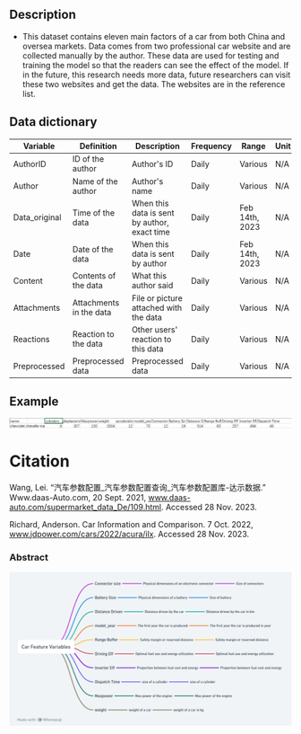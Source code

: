 
## Description 
- This dataset contains eleven main factors of a car from both China and oversea markets. Data comes from two professional car website and are collected manually by the author. These data are used for testing and training the model so that the readers can see the effect of the model. If in the future, this research needs more data, future researchers can visit these two websites and get the data. The websites are in the reference list.

## Data dictionary
| Variable        | Definition                                          | Description                                         | Frequency     | Range                | Unit        | Type      |
|-----------------|-----------------------------------------------------|-----------------------------------------------------|---------------|----------------------|-------------|-----------|
| AuthorID        | ID of the author                                    | Author's ID                                         | Daily         | Various              | N/A         | Numerical |
| Author          | Name of the author                                  | Author's name                                       | Daily         | Various              | N/A         | String    |
| Data_original   | Time of the data                                    | When this data is sent by author, exact time        | Daily         | Feb 14th, 2023       | N/A         | String    |
| Date            | Date of the data                                    | When this data is sent by author                    | Daily         | Feb 14th, 2023       | N/A         | String    |
| Content         | Contents of the data                                | What this author said                               | Daily         | Various              | N/A         | String    |
| Attachments     | Attachments in the data                             | File or picture attached with the data              | Daily         | Various              | N/A         | String    |
| Reactions       | Reaction to the data                                | Other users' reaction to this data                  | Daily         | Various              | N/A         | String    |
| Preprocessed    | Preprocessed data                                   | Preprocessed data                                   | Daily         | Various              | N/A         | String    |

## Example
<img src="724f2f77a1f7065e2127979c007e6ac.jpg" alt="Abstract Word Cloud">


# Citation
Wang, Lei. “汽车参数配置_汽车参数配置查询_汽车参数配置库-达示数据.” Www.daas-Auto.com, 20 Sept. 2021, www.daas-auto.com/supermarket_data_De/109.html. Accessed 28 Nov. 2023.

Richard, Anderson. Car Information and Comparison. 7 Oct. 2022, www.jdpower.com/cars/2022/acura/ilx. Accessed 28 Nov. 2023.
### Abstract

<img src="Interpretable Machine Learning for Autonomous Vehicles_ Bridging the Gap with eXplainable Artificial Intelligence (XAI) (6).png" alt="Abstract Word Cloud">
